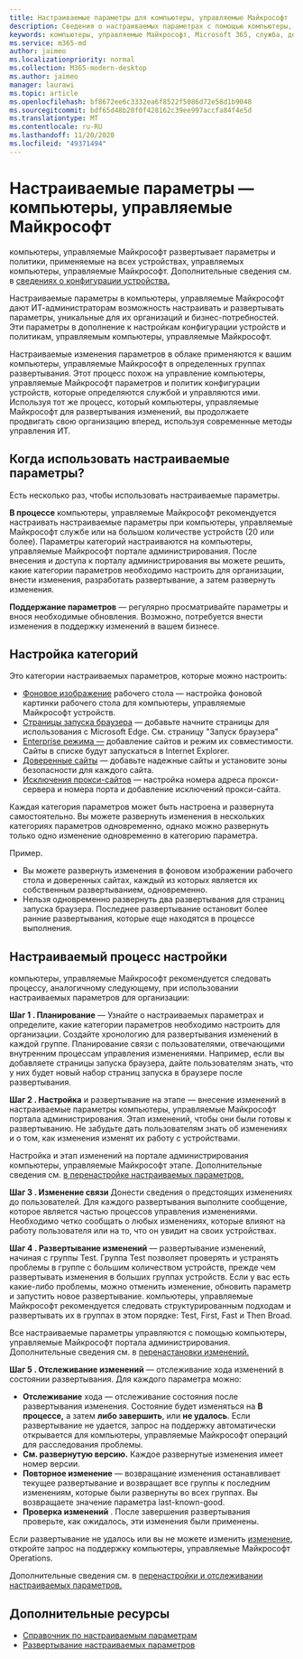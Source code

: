 ```yaml
---
title: Настраиваемые параметры для компьютеры, управляемые Майкрософт
description: Сведения о настраиваемых параметрах с помощью компьютеры, управляемые Майкрософт
keywords: компьютеры, управляемые Майкрософт, Microsoft 365, служба, документация, параметры, настраиваемые параметры
ms.service: m365-md
author: jaimeo
ms.localizationpriority: normal
ms.collection: M365-modern-desktop
ms.author: jaimeo
manager: laurawi
ms.topic: article
ms.openlocfilehash: bf8672ee6c3332ea6f8522f5086d72e58d1b9048
ms.sourcegitcommit: bdf65d48b20f0f428162c39ee997accfa84f4e5d
ms.translationtype: MT
ms.contentlocale: ru-RU
ms.lasthandoff: 11/20/2020
ms.locfileid: "49371494"
---
```

# <a name="configurable-settings---microsoft-managed-desktop"></a>Настраиваемые параметры — компьютеры, управляемые Майкрософт

компьютеры, управляемые Майкрософт развертывает параметры и политики, применяемые на всех устройствах, управляемых компьютеры, управляемые Майкрософт. Дополнительные сведения см. в [сведениях о конфигурации устройства.](../service-description/device-policies.md)

Настраиваемые параметры в компьютеры, управляемые Майкрософт дают ИТ-администраторам возможность настраивать и развертывать параметры, уникальные для их организаций и бизнес-потребностей. Эти параметры в дополнение к настройкам конфигурации устройств и политикам, управляемым компьютеры, управляемые Майкрософт.  

Настраиваемые изменения параметров в облаке применяются к вашим компьютеры, управляемые Майкрософт в определенных группах развертывания. Этот процесс похож на управление компьютеры, управляемые Майкрософт параметров и политик конфигурации устройств, которые определяются службой и управляются ими. Используя тот же процесс, который компьютеры, управляемые Майкрософт для развертывания изменений, вы продолжаете продвигать свою организацию вперед, используя современные методы управления ИТ.

## <a name="when-to-use-configurable-settings"></a>Когда использовать настраиваемые параметры?

Есть несколько раз, чтобы использовать настраиваемые параметры. 

**В процессе** компьютеры, управляемые Майкрософт рекомендуется настраивать настраиваемые параметры при компьютеры, управляемые Майкрософт службе или на большом количестве устройств (20 или более). Параметры категорий настраиваются на компьютеры, управляемые Майкрософт портале администрирования. После внесения и доступа к порталу администрирования вы можете решить, какие категории параметров необходимо настроить для организации, внести изменения, разработать развертывание, а затем развернуть изменения.

**Поддержание параметров** — регулярно просматривайте параметры и внося необходимые обновления. Возможно, потребуется внести изменения в поддержку изменений в вашем бизнесе.   

## <a name="setting-categories"></a>Настройка категорий

Это категории настраиваемых параметров, которые можно настроить:
- [Фоновое изображение](config-setting-ref.md#desktop-background-picture) рабочего стола — настройка фоновой картинки рабочего стола для компьютеры, управляемые Майкрософт устройств. 
- [Страницы запуска браузера](config-setting-ref.md#browser-start-pages) — добавьте начните страницы для использования с Microsoft Edge. См. страницу "Запуск браузера"
- [Enterprise режима —](config-setting-ref.md#enterprise-mode-site-list-location) добавление сайтов и режим их совместимости. Сайты в списке будут запускаться в Internet Explorer. 
- [Доверенные сайты](config-setting-ref.md#trusted-sites) — добавьте надежные сайты и установите зоны безопасности для каждого сайта. 
- [Исключения прокси-сайтов](config-setting-ref.md#proxy) — настройка номера адреса прокси-сервера и номера порта и добавление исключений прокси-сайта.

Каждая категория параметров может быть настроена и развернута самостоятельно. Вы можете развернуть изменения в нескольких категориях параметров одновременно, однако можно развернуть только одно изменение одновременно в категорию параметра.

Пример.
- Вы можете развернуть изменения в фоновом изображении рабочего стола и доверенных сайтах, каждый из которых является их собственным развертыванием, одновременно. 
- Нельзя одновременно развернуть два развертывания для страниц запуска браузера. Последнее развертывание остановит более ранние развертывания, которые еще находятся в процессе выполнения.

## <a name="configurable-setting-process"></a>Настраиваемый процесс настройки

компьютеры, управляемые Майкрософт рекомендуется следовать процессу, аналогичному следующему, при использовании настраиваемых параметров для организации:

**Шаг 1 . Планирование** — Узнайте о настраиваемых параметрах и определите, какие категории параметров необходимо настроить для организации. Создайте хронологию для развертывания изменений в каждой группе. Планирование связи с пользователями, отвечающими внутренним процессам управления изменениями. Например, если вы добавляете страницы запуска браузера, дайте пользователям знать, что у них будет новый набор страниц запуска в браузере после развертывания.  

**Шаг 2 . Настройка** и развертывание на этапе — внесение изменений в настраиваемые параметры компьютеры, управляемые Майкрософт портала администрирования. Этап изменений, чтобы они были готовы к развертыванию. Не забудьте дать пользователям знать об изменениях и о том, как изменения изменят их работу с устройствами.   

Настройка и этап изменений на портале администрирования компьютеры, управляемые Майкрософт этапе. Дополнительные сведения см. [в перенастройке настраиваемых параметров.](config-setting-ref.md) 

**Шаг 3 . Изменение связи** Донести сведения о предстоящих изменениях до пользователей. Для каждого развертывания выполните сообщение, которое является частью процессов управления изменениями. Необходимо четко сообщать о любых изменениях, которые влияют на работу пользователя или на то, что он увидит на своих устройствах.

**Шаг 4 . Развертывание изменений** — развертывание изменений, начиная с группы Test. Группа Test позволяет проверять и устранять проблемы в группе с большим количеством устройств, прежде чем развертывать изменения в больших группах устройств. Если у вас есть какие-либо проблемы, можно отменить изменение, обновить параметр и запустить новое развертывание. компьютеры, управляемые Майкрософт рекомендуется следовать структурированным подходам и развертывать их в группах в этом порядке: Test, First, Fast и Then Broad.   

Все настраиваемые параметры управляются с помощью компьютеры, управляемые Майкрософт портала администрирования. Дополнительные сведения см. в [перенастановки изменений.](config-setting-deploy.md) 

**Шаг 5 . Отслеживание изменений** — отслеживание хода изменений в состоянии развертывания. Для каждого параметра можно:
- **Отслеживание** хода — отслеживание состояния после развертывания изменения. Состояние будет изменяться на **В процессе,** а затем **либо завершить**, или **не удалось**. Если развертывание не удается, запрос на поддержку автоматически открывается для компьютеры, управляемые Майкрософт операций для расследования проблемы.  
- **См. развернутую версию.** Каждое развернутые изменения имеет номер версии.
- **Повторное изменение** — возвращание изменения останавливает текущее развертывание и возвращает все группы к последним изменениям, которые были развернуты во всех группах. Вы возвращаете значение параметра last-known-good.
- **Проверка изменений** . После завершения развертывания проверьте, как ожидалось, эти изменения были применены.  

Если развертывание не удалось или вы не можете изменить [изменение,](admin-support.md) откройте запрос на поддержку компьютеры, управляемые Майкрософт Operations. 

Дополнительные сведения см. в [перенастройки и отслеживании настраиваемых параметров.](config-setting-deploy.md)

## <a name="additional-resources"></a>Дополнительные ресурсы
- [Справочник по настраиваемым параметрам](config-setting-ref.md) 
- [Развертывание настраиваемых параметров](config-setting-deploy.md) 
